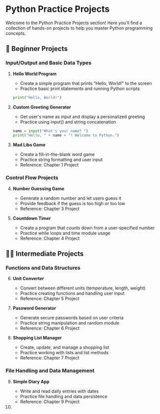 # Python Practice Projects

Welcome to the Python Practice Projects section! Here you'll find a collection of hands-on projects to help you master Python programming concepts.

## 🔰 Beginner Projects

### Input/Output and Basic Data Types
1. **Hello World Program**
   - Create a simple program that prints "Hello, World!" to the screen
   - Practice basic print statements and running Python scripts
   ```python
   print("Hello, World!")
   ```

2. **Custom Greeting Generator**
   - Get user's name as input and display a personalized greeting
   - Practice using input() and string concatenation
   ```python
   name = input("What's your name? ")
   print("Hello, " + name + "! Welcome to Python.")
   ```

3. **Mad Libs Game**
   - Create a fill-in-the-blank word game
   - Practice string formatting and user input
   - Reference: Chapter 1 Project

### Control Flow Projects
4. **Number Guessing Game**
   - Generate a random number and let users guess it
   - Provide feedback if the guess is too high or too low
   - Reference: Chapter 3 Project

5. **Countdown Timer**
   - Create a program that counts down from a user-specified number
   - Practice while loops and time module usage
   - Reference: Chapter 4 Project

## 🏃‍♂️ Intermediate Projects

### Functions and Data Structures
6. **Unit Converter**
   - Convert between different units (temperature, length, weight)
   - Practice creating functions and handling user input
   - Reference: Chapter 5 Project

7. **Password Generator**
   - Generate secure passwords based on user criteria
   - Practice string manipulation and random module
   - Reference: Chapter 6 Project

8. **Shopping List Manager**
   - Create, update, and manage a shopping list
   - Practice working with lists and list methods
   - Reference: Chapter 7 Project

### File Handling and Data Management
9. **Simple Diary App**
   - Write and read daily entries with dates
   - Practice file handling and data persistence
   - Reference: Chapter 9 Project

10. 